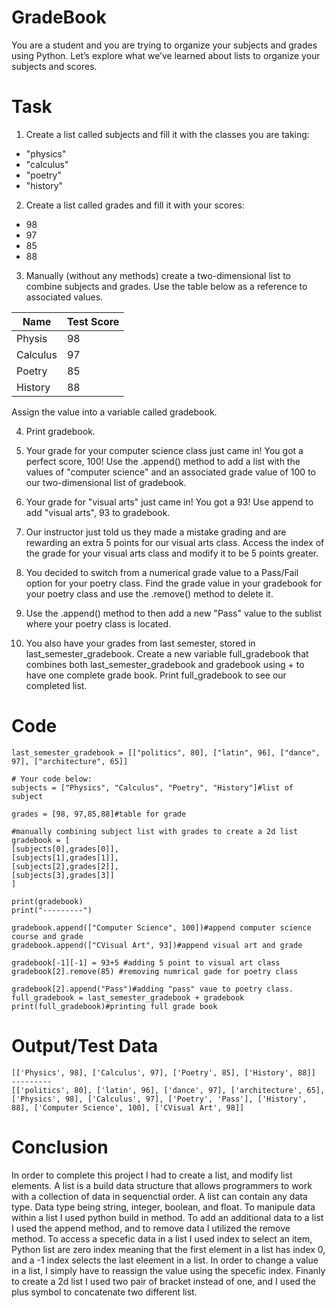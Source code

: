 # GradeBook
You are a student and you are trying to organize your subjects and grades using Python. Let’s explore what we’ve learned about lists to organize your subjects and scores.


Task 
= 

1. Create a list called subjects and fill it with the classes you are taking:
- "physics"
- "calculus"
- "poetry"
- "history"

2. Create a list called grades and fill it with your scores:
- 98
- 97
- 85
- 88

3. Manually (without any methods) create a two-dimensional list to combine subjects and grades. Use the table below as a reference to associated values.

| Name  |  Test Score |
| ------------- | ------------- |
| Physis  | 98  |
| Calculus| 97 |
| Poetry  | 85  |
| History  | 88  |

Assign the value into a variable called gradebook.

4. Print gradebook.
5. Your grade for your computer science class just came in! You got a perfect score, 100!
Use the .append() method to add a list with the values of "computer science" and an associated grade value of 100 to our two-dimensional list of gradebook.

6. Your grade for "visual arts" just came in! You got a 93! Use append to add "visual arts", 93 to gradebook.

7. Our instructor just told us they made a mistake grading and are rewarding an extra 5 points for our visual arts class. Access the index of the grade for your visual arts class and modify it to be 5 points greater.

8. You decided to switch from a numerical grade value to a Pass/Fail option for your poetry class. Find the grade value in your gradebook for your poetry class and use the .remove() method to delete it.

9. Use the .append() method to then add a new "Pass" value to the sublist where your poetry class is located.

10. You also have your grades from last semester, stored in last_semester_gradebook.
Create a new variable full_gradebook that combines both last_semester_gradebook and gradebook using + to have one complete grade book.
Print full_gradebook to see our completed list.


Code
=
```
last_semester_gradebook = [["politics", 80], ["latin", 96], ["dance", 97], ["architecture", 65]]

# Your code below: 
subjects = ["Physics", "Calculus", "Poetry", "History"]#list of subject

grades = [98, 97,85,88]#table for grade

#manually combining subject list with grades to create a 2d list
gradebook = [
[subjects[0],grades[0]],
[subjects[1],grades[1]],
[subjects[2],grades[2]],
[subjects[3],grades[3]] 
]

print(gradebook)
print("---------")

gradebook.append(["Computer Science", 100])#append computer science course and grade
gradebook.append(["CVisual Art", 93])#append visual art and grade

gradebook[-1][-1] = 93+5 #adding 5 point to visual art class
gradebook[2].remove(85) #removing numrical gade for poetry class

gradebook[2].append("Pass")#adding "pass" vaue to poetry class. 
full_gradebook = last_semester_gradebook + gradebook
print(full_gradebook)#printing full grade book 
```

Output/Test Data
=
```
[['Physics', 98], ['Calculus', 97], ['Poetry', 85], ['History', 88]]
---------
[['politics', 80], ['latin', 96], ['dance', 97], ['architecture', 65], ['Physics', 98], ['Calculus', 97], ['Poetry', 'Pass'], ['History', 88], ['Computer Science', 100], ['CVisual Art', 98]]
```

Conclusion 
= 
In order to complete this project I had to create a list, and modify list elements. A list is a build data structure that allows programmers to work with a collection of data in sequenctial order. A list can contain any data type. Data type being string, integer, boolean, and float. To manipule data within a list I used python build in method. To add an additional data to a list I used the append method, and to remove data I utilized the remove method. To access a specefic data in a list I used index to select an item, Python list are zero index meaning that the first element in a list  has index 0, and a -1 index selects the last eleement in a list. In order to change a value in a list, I simply have to reassign the value using the specefic index. Finanly to create a 2d list I used two pair of bracket instead of one, and I used the plus symbol to concatenate two different list. 

